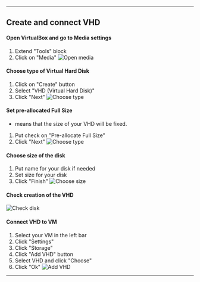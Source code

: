 ***
## Create and connect VHD

#### Open VirtualBox and go to Media settings 
1) Extend "Tools" block
2) Click on "Media"
![Open media](https://github.com/qqwerty222/obsidian/blob/main/Ansible/screenshots/open_media%20.png)

####  Choose type of Virtual Hard Disk
1) Click on "Create" button
2) Select "VHD (Virtual Hard Disk)"
3) Click "Next"
![Choose type](https://github.com/qqwerty222/obsidian/blob/main/Ansible/screenshots/choose_disk.png)

#### Set pre-allocated Full Size
- means that the size of your VHD will be fixed.
1) Put check on "Pre-allocate Full Size"
2) Click "Next"
![Choose type](https://github.com/qqwerty222/obsidian/blob/main/Ansible/screenshots/check_size.png)

#### Choose size of the disk
1) Put name for your disk if needed
2) Set size for your disk
3) Click "Finish"
![Choose size](https://github.com/qqwerty222/obsidian/blob/main/Ansible/screenshots/choose_size.png)

#### Check creation of the VHD
![Check disk](https://github.com/qqwerty222/obsidian/blob/main/Ansible/screenshots/finish.png)

#### Connect VHD to VM
1) Select your VM in the left bar
2) Click "Settings"
3) Click "Storage"
4) Click "Add VHD" button
5) Select VHD and click "Choose"
6) Click "Ok"
![Add VHD](https://github.com/qqwerty222/obsidian/blob/main/Ansible/screenshots/connect_vhd.png)

***
